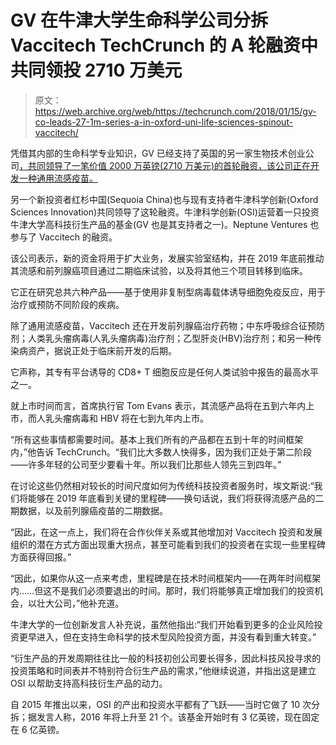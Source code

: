 # GV 在牛津大学生命科学公司分拆 Vaccitech TechCrunch 的 A 轮融资中共同领投 2710 万美元

> 原文：<https://web.archive.org/web/https://techcrunch.com/2018/01/15/gv-co-leads-27-1m-series-a-in-oxford-uni-life-sciences-spinout-vaccitech/>

凭借其内部的生命科学专业知识，GV 已经支持了英国的另一家生物技术创业公司[，共同领导了一笔价值 2000 万英镑(2710 万美元)的首轮融资，该公司正在开发一种通用流感疫苗。](https://web.archive.org/web/20230206173552/https://techcrunch.com/2016/03/17/googles-gv-leads-21m-series-b-in-bioscience-firm-cambridge-epigenetix/)

另一个新投资者红杉中国(Sequoia China)也与现有支持者牛津科学创新(Oxford Sciences Innovation)共同领导了这轮融资。牛津科学创新(OSI)运营着一只投资牛津大学高科技衍生产品的基金(GV 也是其支持者之一)。Neptune Ventures 也参与了 Vaccitech 的融资。

该公司表示，新的资金将用于扩大业务，发展实验室结构，并在 2019 年底前推动其流感和前列腺癌项目通过二期临床试验，以及将其他三个项目转移到临床。

它正在研究总共六种产品——基于使用非复制型病毒载体诱导细胞免疫反应，用于治疗或预防不同阶段的疾病。

除了通用流感疫苗，Vaccitech 还在开发前列腺癌治疗药物；中东呼吸综合征预防剂；人类乳头瘤病毒(人乳头瘤病毒)治疗剂；乙型肝炎(HBV)治疗剂；和另一种传染病资产，据说正处于临床前开发的后期。

它声称，其专有平台诱导的 CD8+ T 细胞反应是任何人类试验中报告的最高水平之一。

就上市时间而言，首席执行官 Tom Evans 表示，其流感产品将在五到六年内上市，而人乳头瘤病毒和 HBV 将在七到九年内上市。

“所有这些事情都需要时间。基本上我们所有的产品都在五到十年的时间框架内，”他告诉 TechCrunch。“我们比大多数人快得多，因为我们正处于第二阶段——许多年轻的公司至少要看十年。所以我们比那些人领先三到四年。”

在讨论这些仍然相对较长的时间尺度如何为传统科技投资者服务时，埃文斯说:“我们将能够在 2019 年底看到关键的里程碑——换句话说，我们将获得流感产品的二期数据，以及前列腺癌疫苗的二期数据。

“因此，在这一点上，我们将在合作伙伴关系或其他增加对 Vaccitech 投资和发展组织的潜在方式方面出现重大拐点，甚至可能看到我们的投资者在实现一些里程碑方面获得回报。”

“因此，如果你从这一点来考虑，里程碑是在技术时间框架内——在两年时间框架内……但这不是我们必须要退出的时间。那时，我们将能够真正增加我们的投资机会，以壮大公司，”他补充道。

牛津大学的一位创新发言人补充说，虽然他指出:“我们开始看到更多的企业风险投资更早进入，但在支持生命科学的技术型风险投资方面，并没有看到重大转变。”

“衍生产品的开发周期往往比一般的科技初创公司要长得多，因此科技风投寻求的投资策略和时间表并不特别符合衍生产品的需求，”他继续说道，并指出这是建立 OSI 以帮助支持高科技衍生产品的动力。

自 2015 年推出以来，OSI 的产出和投资水平都有了飞跃——当时它做了 10 次分拆；据发言人称，2016 年将上升至 21 个。该基金开始时有 3 亿英镑，现在固定在 6 亿英镑。